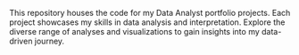 
This repository houses the code for my Data Analyst portfolio projects. Each project showcases my skills in data analysis and interpretation. Explore the diverse range of analyses and visualizations to gain insights into my data-driven journey.
